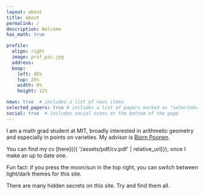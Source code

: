 ```yaml
---
layout: about
title: about
permalink: /
description: Welcome
has_math: true

profile:
  align: right
  image: prof_pic.jpg
  address: 
  boop:
    left: 45%
    top: 25%
    width: 8%
    height: 12%

news: true  # includes a list of news items
selected_papers: true # includes a list of papers marked as "selected={true}"
social: true  # includes social icons at the bottom of the page
---
```

I am a math grad student at MIT, broadly interested in arithmetic geometry and especially in points on varieties. My advisor is [Bjorn Poonen](https://math.mit.edu/~poonen/).

You can find my cv [here]({{ '/assets/pdf/cv.pdf' | relative_url}}), once I make an up to date one.

Fun fact: if you press the moon/sun in the top right, you can switch between light/dark themes for this site.
<div style="color:var(--global-bg-color);">
    There are many hidden secrets on this site. Try and find them all.
</div>
